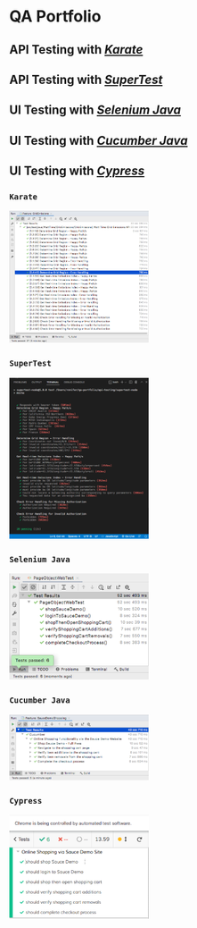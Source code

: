 # QA Portfolio

## API Testing with [_Karate_](./api-testing/karate-dsl)

## API Testing with [_SuperTest_](./api-testing/supertest-node)

## UI Testing with [_Selenium Java_](./ui-testing/selenium-java)

## UI Testing with [_Cucumber Java_](./ui-testing/cucumber-java)

## UI Testing with [_Cypress_](./ui-testing/cypress-node)

### `Karate`
<img src="./api-testing/karate-dsl/screenshot20220623_karate-dsl.png" alt="Karate Test Results" width="250"/>

### `SuperTest`
<img src="./api-testing/supertest-node/screenshot20220623_supertest-node.png" alt="SuperTest Test Results" width="250"/>

### `Selenium Java`
<img src="./ui-testing/selenium-java/screenshot20220623_selenium-java.png" alt="Selenium Java Test Results" width="250"/>

### `Cucumber Java`
<img src="./ui-testing/cucumber-java/screenshot20220623_cucumber-java.png" alt="Cucumber Java Test Results" width="250"/>

### `Cypress`
<img src="./ui-testing/cypress-node/screenshot20220623_cypress-node.png" alt="Cypress Test Results" width="250"/>
